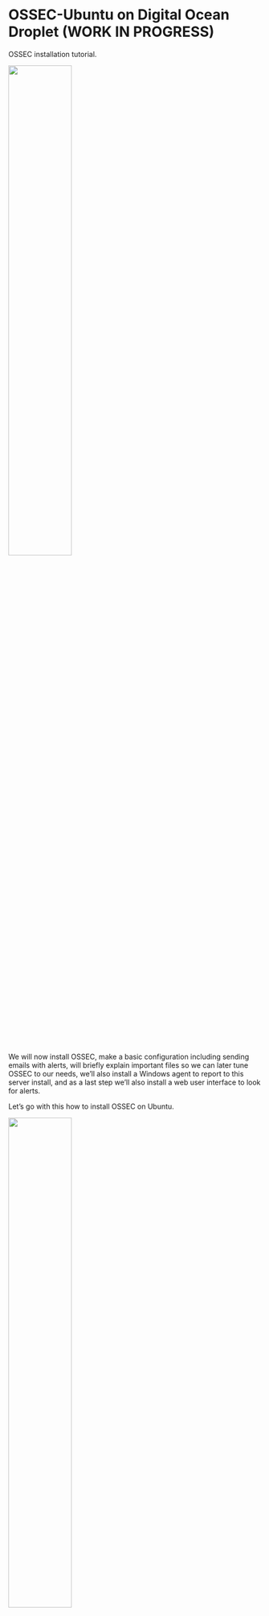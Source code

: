 
# OSSEC-Ubuntu on Digital Ocean Droplet (WORK IN PROGRESS)
OSSEC installation tutorial.<br/>

<img src="https://www.ossec.net/wp-content/uploads/2019/01/ossec.png" width=50% height=50%> 

We will now install OSSEC, make a basic configuration including sending emails with alerts, will briefly explain important files so we can later tune OSSEC to our needs, we’ll also install a Windows agent to report to this server install, and as a last step we’ll also install a web user interface to look for alerts.<br />

Let’s go with this how to install OSSEC on Ubuntu. 

<img src="https://images.squarespace-cdn.com/content/v1/5980deaee6f2e1738e18738c/1550165343634-2QDHAJHNQ82KZZ8KY91C/start-here-gif.gif" width=50% height=50%>

As always we do update system sources first.

**$ sudo apt update** 

<br/>
<br/>

If packages can be upgraded do it now.

**$ sudo apt upgrade -y** 

<br/>
<br/>

First we will install the necessary packages to build OSSEC from sources.

**$ sudo apt install build-essential gcc make unzip sendmail inotify-tools expect libevent-dev libpcre2-dev libz-dev libssl-dev -y**


<br/>
<br/>


Once these dependencies have been fulfilled it is time to download OSSEC and build it in our system.

**$ sudo wget -P /opt https://github.com/ossec/ossec-hids/archive/3.6.0.tar.gz**


<br/>
<br/>


The above command will download the OSSEC sources into the /opt directory. Before building those we need to extract them from the tarball. We’ll use the next command:

**$ sudo tar -zxf /opt/3.6.0.tar.gz --directory /opt**

<br/>
<br/>


Once downloaded and uncompressed we can start the installation process. Very conveniently there is an script already incorporated on the program for this task. We launch this installer.

**$ sudo sh /opt/ossec-hids-3.6.0/install.sh**

<br/>
<br/>


This will trigger the script which will first ask a few questions and then it will build and install OSSEC in our system.

First step we will be aksed what language to use:

**$ sudo sh /opt/ossec-hids-3.6.0/install.sh**

<br/>
<br/>



(en/br/cn/de/el/es/fr/hu/it/jp/nl/pl/ru/sr/tr?) [en]:

I’ll choose the default. Pick up yours. 

Than **PRESS ENTER.**

<br/>
<br/>



Next we will install the OSSEC script.

OSSEC HIDS v3.6.0 Installation Script - http://www.ossec.net


You are about to start the installation process of the OSSEC HIDS.

You must have a C compiler pre-installed in your system.


- System: Linux ossecman 4.15.0-88-generic

- User: root

- Host: ossecman

**-- Press ENTER to continue or Ctrl-C to abort. --**


<br/>
<br/>



Next the questions start.

1- What kind of installation do you want (server, agent, local, hybrid or help)?

Type **server**. 

<br/>
<br/>


You see message like this.

- Server installation chosen.


Next, choosing where to install OSSEC.

2- Setting up the installation environment.


- Choose where to install the OSSEC HIDS [/var/ossec]:

**Use the default by pressing enter**

<br/>
<br/>



Next configure OSSEC.

3- Configuring the OSSEC HIDS.


3.1- Do you want e-mail notification? (y/n) [y]:

Type **yes**

<br/>
<br/>



- What's your e-mail address?

Type the **your email** or use **root@localhost**

<br/>
<br/>



3.1- Do you want e-mail notification? (y/n) [y]:

<br/>

**Y**

<br/>
<br/>

- What's your e-mail address? root@localhost or your email address.


- We found your SMTP server as: 127.0.0.1 or IP Address of server 


- Do you want to use it? (y/n) [y]:

<br/>

**Y**

<br/>
<br/>

Note: This option alerts will be root’s mail account. And they will read similar to this following format.



3.2- Do you want to run the integrity check daemon? (y/n) [y]:

<br/>

say **Y**


<br/>
<br/>


Time to ask if a rootkit check daemon is of your interest. Why not? 


<br/>

say **Y**


<br/>
<br/>


3.3- Do you want to run the rootkit detection engine? (y/n) [y]:

<br/>

**Y**


<br/>
<br/>


3.4- Active response allows you to execute a specific

command based on the events received. For example,

you can block an IP address or disable access for

a specific user.

More information at:

http://www.ossec.net/en/manual.html#active-response

- Do you want to enable active response? (y/n) [y]:

If you want strongest security than choose:


<br/>

**Y**

<br/>
<br/>


Now we’ll be aksed an interesting question.

- By default, we can enable the host-deny and the

firewall-drop responses. The first one will add

a host to the /etc/hosts.deny and the second one

will block the host on iptables (if linux) or on

ipfilter (if Solaris, FreeBSD or NetBSD).

- They can be used to stop SSHD brute force scans,

portscans and some other forms of attacks. You can

also add them to block on snort events, for example.

- Do you want to enable the firewall-drop response? (y/n) [y]: 

<br/>

choose **Y**


<br/>
<br/>



If you choose yes you’ll see something like this.


- firewall-drop enabled (local) for levels >= 6

-ip_address_here


Go to next question.


Now, this question will be asked.

Do you want to add more IPs to the white list? (y/n)? [n]:

**Press Enter**

<br/>
<br/>


Next, is enabling system log remotely.


3.5- Do you want to enable remote syslog (port 514 udp)? (y/n) [y]:

**Press Enter**

<br/>
<br/>



Now after all the questions you should see something similar to this message.


3.6- Setting the configuration to analyze the following logs:

-- /var/log/auth.log

-- /var/log/syslog

-- /var/log/dpkg.log


**--- Press ENTER to continue ---**

<br/>
<br/>



The last message from the build will read very similar to this.

- System is Debian (Ubuntu or derivative).

- Init script modified to start OSSEC HIDS during boot.

- Configuration finished properly.

- To start OSSEC HIDS:

/var/ossec/bin/ossec-control start

- To stop OSSEC HIDS:

/var/ossec/bin/ossec-control stop

- The configuration can be viewed or modified at /var/ossec/etc/ossec.conf

Thanks for using the OSSEC HIDS.

If you have any question, suggestion or if you find any bug,

contact us at https://github.com/ossec/ossec-hids or using

our public maillist at

https://groups.google.com/forum/#!forum/ossec-list

More information can be found at http://www.ossec.net

<br/>
<br/>


**--- Press ENTER to finish (maybe more information below). ---**

Click enter and continue.


<img src="https://cdn.dribbble.com/users/1066810/screenshots/3287998/done800x600.gif" width=50% height=50%>

Next, to to connect agent and server, you need to add each agent to the server.

Run the 'manage_agents' to add or remove them:

/var/ossec/bin/manage_agents

More information at:

http://www.ossec.net/en/manual.html#ma



Once OSSEC has been finally installed we need to make systemd aware of it so can can monitor processes related to it with sytem-based tools.

**$ sudo systemctl enable ossec** 

<br/>
<br/>



Once systemd is aware of this, we can launch OSSEC.

**$ sudo systemctl start ossec**

<br/>
<br/>



We can now check which processes are active.

**$ sudo systemctl status ossec**

<br/>
<br/>



The above command will display:

albert@ossecman:~$ sudo systemctl status ossec

● ossec.service - LSB: Start and stop OSSEC HIDS

Loaded: loaded (/etc/init.d/ossec; generated)

Active: active (running) since Wed 2020-03-04 11:58:07 UTC; 2s ago

Docs: man:systemd-sysv-generator(8)

Process: 25127 ExecStart=/etc/init.d/ossec start (code=exited, status=0/SUCCESS)

Tasks: 7 (limit: 1108)

CGroup: /system.slice/ossec.service

├─25158 /var/ossec/bin/ossec-maild

├─25159 /var/ossec/bin/ossec-maild

├─25166 /var/ossec/bin/ossec-execd

├─25170 /var/ossec/bin/ossec-analysisd

├─25175 /var/ossec/bin/ossec-logcollector

├─25187 /var/ossec/bin/ossec-syscheckd

└─25191 /var/ossec/bin/ossec-monitord

Mar 04 11:58:04 ossecman ossec[25127]: Starting OSSEC HIDS v3.6.0...

Mar 04 11:58:04 ossecman ossec[25127]: Started ossec-maild...

Mar 04 11:58:04 ossecman ossec[25127]: Started ossec-execd...

Mar 04 11:58:04 ossecman ossec[25127]: Started ossec-analysisd...

Mar 04 11:58:04 ossecman ossec[25127]: Started ossec-logcollector...

Mar 04 11:58:04 ossecman ossec[25127]: Started ossec-remoted...

Mar 04 11:58:05 ossecman ossec[25127]: Started ossec-syscheckd...

Mar 04 11:58:05 ossecman ossec[25127]: Started ossec-monitord...

Mar 04 11:58:07 ossecman ossec[25127]: Completed.

Mar 04 11:58:07 ossecman systemd[1]: Started LSB: Start and stop OSSEC HIDS.

root@ossecman:~$


Alternatively the combination of ‘ps’ and ‘grep’ commands will do similarly.

**$ ps -ef | grep ossec**

<br/>
<br/>


As a result we’ll see something similar to this:

albert@ossecman:~$ ps -ef | grep ossec

ossecm 25158 1 0 11:58 ? 00:00:00 /var/ossec/bin/ossec-maild

ossecm 25159 25158 0 11:58 ? 00:00:00 /var/ossec/bin/ossec-maild

root 25166 1 0 11:58 ? 00:00:00 /var/ossec/bin/ossec-execd

ossec 25170 1 0 11:58 ? 00:00:00 /var/ossec/bin/ossec-analysisd

root 25175 1 0 11:58 ? 00:00:00 /var/ossec/bin/ossec-logcollector

root 25187 1 0 11:58 ? 00:00:00 /var/ossec/bin/ossec-syscheckd

ossec 25191 1 0 11:58 ? 00:00:00 /var/ossec/bin/ossec-monitord

ossecm 25205 25158 0 11:58 ? 00:00:00 [ossec-maild] <defunct>

albert 25210 1087 0 11:58 pts/0 00:00:00 grep --color=auto ossec

albert@ossecman:~$

Most tutorials end here, with the install finished, and although many incorporate how to set a graphical user interface on a web service too. This bit is at the end of this guide, but before that, we should have a look at some important configuration files so we have a basic understanding of this tool.

File permissions on the install directory /var/ossec are set to 550.

root@ossecman:/var/ossec# ll /var | grep ossec

dr-xr-x--- 13 root ossec 4096 Mar 4 11:56 ossec/

root@ossecman:/var/ossec#

Inside we will encounter the following directory structure.

root@ossecman:/var/ossec# ll

total 52

dr-xr-x--- 13 root ossec 4096 Mar 4 11:56 ./

drwxr-xr-x 14 root root 4096 Mar 4 11:56 ../

drwx------ 2 root ossec 4096 Mar 4 11:56 .ssh/

dr-xr-x--- 3 root ossec 4096 Mar 4 11:56 active-response/

dr-xr-x--- 2 root ossec 4096 Mar 4 11:56 agentless/

dr-xr-x--- 2 root root 4096 Mar 4 11:56 bin/

dr-xr-x--- 3 root ossec 4096 Mar 4 11:56 etc/

drwxr-x--- 5 ossec ossec 4096 Mar 4 11:56 logs/

dr-xr-x--- 11 root ossec 4096 Mar 4 11:56 queue/

dr-xr-x--- 2 root ossec 4096 Mar 4 11:56 rules/

drwxr-x--- 5 ossec ossec 4096 Mar 4 11:58 stats/

dr-xr-x--T 2 root ossec 4096 Mar 4 11:56 tmp/

dr-xr-x--- 3 root ossec 4096 Mar 4 11:58 var/

root@ossecman:/var/ossec#

As the convention states configuration files are found into the ‘etc’ directory. Inside we’ll find this structure.

root@ossecman:/var/ossec/etc# ll

total 192

dr-xr-x--- 3 root ossec 4096 Mar 4 11:56 ./

dr-xr-x--- 13 root ossec 4096 Mar 4 11:56 ../

-rw-r----- 1 root ossec 0 Mar 4 11:56 client.keys

-rw-r----- 1 root ossec 152472 Mar 4 11:56 decoder.xml

-rw-r----- 1 root ossec 3306 Mar 4 11:56 internal_options.conf

-rw-r----- 1 root ossec 320 Mar 4 11:56 local_internal_options.conf

-r--r----- 1 root ossec 127 Mar 4 11:56 localtime

-rw-r----- 1 root root 90 Mar 4 11:56 ossec-init.conf

-rw-r----- 1 root ossec 7703 Mar 4 11:56 ossec.conf

-r--r----- 1 root ossec 715 Mar 4 11:56 resolv.conf

drwxrwx--- 2 root ossec 4096 Mar 4 11:58 shared/

root@ossecman:/var/ossec/etc#

One important file here is the ‘ossec.conf’ one. It is divided into 9 sections as far as I can read. Let’s briefly talk about them.

Section 1.- There is a first block where some global settings are applied such as if email notifications are enabled, what address has to be used and what smtp server has to be connected to.

<ossec_config>

<global>

<email_notification>yes</email_notification>

<email_to>root@localhost</email_to>

<smtp_server>127.0.0.1</smtp_server>

<email_from>ossecm@ossecman</email_from>

</global>

These aren’t the only ‘global’ entries on the file. Others can be read embedded in other ‘sections’ of the ossec.conf file such as the one underneath the ‘rootkit check’ section. It reads like this:

<global>

<allow_list>127.0.0.1</allow_list>

<allow_list>::1</allow_list>

<allow_list>localhost.localdomain</allow_list>

<allow_list>127.0.0.53</allow_list>

</global>

If you recall this above corresponds to the white listing when enabling the ‘active-response’ feature. Tune these entries to modify the white-list behaviour at your will.

Section 2.- Another section is the long ‘rules’ one. This is a long list of entries to rules which are located in the /var/ossec/rules directory. Checking one of the rules files we can read one dedicated for WordPress, although that file contains a few of these.

<rule id="9505" level="7">

<if_sid>9500</if_sid>

<pcre2>Warning: Comment flood attempt</pcre2>

<description>Wordpress Comment Flood Attempt.</description>

</rule>

As we can see an alert about a type of attack known as ‘comment flood attempt’ will be triggered by such event and it will qualify as a level 7 severity type. For more details read this entry to have a basic understanding on the rules and this from Wikiepdia for the syslog alert convention.

By default OSSEC will use all the rules stated in the ossec.conf file unless we disable them. If you need them all go ahead and leave them as they are. Some nefarious activity on your network can trigger them, and you may not have a WordPress install whatsoever, but this could indicate something wrong is going on. It could be a the host level, at the network level or just a false positive. But this is an indicator at the end of the day.

If you choose to deactivate some of the rules, you can do it by appending this ‘<!–’ at the beginning of the line, and include this other bit ‘–>’ at the end.

Example of an activated rule:

<include>openbsd_rules.xml</include>

Example of a deactivated rule:

<!-- <include>openbsd_rules.xml</include> -->

Section 3.- Another interesting section, and this you may desire to change the default settings, is the ‘syscheck’ one. OSSEC will perform a system check every 79200 seconds, or 22 hours. The original bit for this reads like so:

<!-- Frequency that syscheck is executed - default to every 22 hours -->

<frequency>79200</frequency>

In this section there are also statements for what directories to check but also which ones to ignore, both on UNIX and UNIX-like systems and Windows. If there are some other directories you wish to be ignored at them into the list. Defaults for UNIX and UNIX-like reads like this:

<!-- Files/directories to ignore -->

<ignore>/etc/mtab</ignore>

<ignore>/etc/mnttab</ignore>

<ignore>/etc/hosts.deny</ignore>

<ignore>/etc/mail/statistics</ignore>

<ignore>/etc/random-seed</ignore>

<ignore>/etc/adjtime</ignore>

<ignore>/etc/httpd/logs</ignore>

<ignore>/etc/utmpx</ignore>

<ignore>/etc/wtmpx</ignore>

<ignore>/etc/cups/certs</ignore>

<ignore>/etc/dumpdates</ignore>

<ignore>/etc/svc/volatile</ignore>

Section 4.- Next section is the rootkit one. It reads like so:

<rootcheck>

<rootkit_files>/var/ossec/etc/shared/rootkit_files.txt</rootkit_files>

<rootkit_trojans>/var/ossec/etc/shared/rootkit_trojans.txt</rootkit_trojans>

<system_audit>/var/ossec/etc/shared/system_audit_rcl.txt</system_audit>

<system_audit>/var/ossec/etc/shared/cis_debian_linux_rcl.txt</system_audit>

<system_audit>/var/ossec/etc/shared/cis_rhel_linux_rcl.txt</system_audit>

<system_audit>/var/ossec/etc/shared/cis_rhel5_linux_rcl.txt</system_audit>

</rootcheck>

If the rootkitcheck has been enabled at install time OSSEC will monitor the filesystem looking for already known files which are typically used on attacks and implanted on systems. Think of this as those were signatures in an antivirus software. If the software sees them present it will act accordingly. Further details can be read on the documentation.

By default checks will be performed every two hours. And if we need to monitor Windows boxes for example the default doesn’t include the specific files for those, only generic ones. Include them on the section depicted above. They are included in the /var/ossec/etc/shared/ directory.

Section 5.- Another section in the ossec.conf file is the one dedicated to the syslog facility so logs can be forwarded.

<remote>

<connection>syslog</connection>

</remote>

<remote>

<connection>secure</connection>

</remote>

Section 6.- Here we find the alerts level configured.

<alerts>

<log_alert_level>1</log_alert_level>

<email_alert_level>7</email_alert_level>

</alerts>

Section 7.- Actions can be found here. As we recall, at install time, we have been asked if we wanted any actions would be triggered by some default alerts configured on OSSEC. These are a few of those actions.

<command>

<name>host-deny</name>

<executable>host-deny.sh</executable>

<expect>srcip</expect>

<timeout_allowed>yes</timeout_allowed>

</command>

<command>

<name>firewall-drop</name>

<executable>firewall-drop.sh</executable>

<expect>srcip</expect>

<timeout_allowed>yes</timeout_allowed>

</command>

<command>

<name>disable-account</name>

<executable>disable-account.sh</executable>

<expect>user</expect>

<timeout_allowed>yes</timeout_allowed>

</command>

<command>

<name>restart-ossec</name>

<executable>restart-ossec.sh</executable>

<expect></expect>

</command>

<command>

<name>route-null</name>

<executable>route-null.sh</executable>

<expect>srcip</expect>

<timeout_allowed>yes</timeout_allowed>

</command>

The list of available scripts those command entries trigger can be found at the following directory:

/var/ossec/active-response/bin

Removing those command entries, and restarting OSSEC afterwards, will make it stop using them. Add and remove those you need. And remember this at install time. Do I really want inmediate actions to be triggered on certain events? To answer this question carefully read the documentation and do some testing.

Section 8.- In here we find the configuration bits for the ‘active-response’ feature.

<!-- Active Response Config -->

<active-response>

<!-- This response is going to execute the host-deny

- command for every event that fires a rule with

- level (severity) >= 6.

- The IP is going to be blocked for 600 seconds.

-->

<command>host-deny</command>

<location>local</location>

<level>6</level>

<timeout>600</timeout>

</active-response>

<active-response>

<!-- Firewall Drop response. Block the IP for

- 600 seconds on the firewall (iptables,

- ipfilter, etc).

-->

<command>firewall-drop</command>

<location>local</location>

<level>6</level>

<timeout>600</timeout>

</active-response>

We can obviosly tune the blocking time for a certain offensive IP but the severity level this is triggered by. As you can see this configuration points to ‘local’. But be aware of this with agents if you start experiencing blocks after OSSEC is installed on your infrastructure. For further detail do not forget to read this section of the documentation.

Section 9.- Here we will find the local files this OSSEC installation is monitoring.

<!-- Files to monitor (localfiles) -->

<localfile>

<log_format>syslog</log_format>

<location>/var/log/auth.log</location>

</localfile>

<localfile>

<log_format>syslog</log_format>

<location>/var/log/syslog</location>

</localfile>

<localfile>

<log_format>syslog</log_format>

<location>/var/log/dpkg.log</location>

</localfile>

<localfile>

<log_format>command</log_format>

<command>df -P</command>

</localfile>

<localfile>

<log_format>full_command</log_format>

<command>netstat -tan |grep LISTEN |egrep -v '(127.0.0.1| ::1)' | sort</command>

</localfile>

<localfile>

<log_format>full_command</log_format>

<command>last -n 5</command>

</localfile>

</ossec_config>

You may want to for example disable the auth.log monitoring if you are bothered to see you and your team being warned about your own logins to this system. But leave it on if this should be running and no one getting in unless for maintenance tasks, every month for example.

Another bit you may want to disable is the packages monitoring. At every system update you’ll be warned about changes on the system. A nefarious actor may want to install you a few bits of this and that so their malicious python code will work on your systems. Not nice.

Furthermore we can extend OSSEC functionality with an integrated web user interface called OSSEC-WUI. Be aware this is not under development nor maintenance from anyone, bugs may appear and other issues such as security vulnerabilities may be encountered. You can perfectly skip this part of the tutorial completely and OSSEC will work for you just fine.

Packages for the OSSEC-WUI interface include:

apache2 apache2-utils libapache2-mod-php7.2 php7.2 php7.2-cli php7.2-common

So make an install of those with the following command:

$ sudo apt install apache2-utils libapache2-mod-php7.2 php7.2 php7.2-cli php7.2-common -y

We will now need to install git so we can clone the OSSEC-WUI repo and install it.

$ sudo apt install git

With git installed we clond the repo.

$ sudo git clone https://github.com/ossec/ossec-wui.git /opt/ossec-wui-install

We now launch the installation script.

$ sudo sh /opt/ossec-wui-install/setup.sh

A series of very simple questions will be asked, such as username and password. Once we finish installing and configuring OSSEC-WUI, when visiting the server’s ip with the browser will be asked for those. We will also be asked about the Apache username, in this case we have to type ‘www-data’ which is Ubuntu’s one.

Once we have installed OSSEC-WUI we need to configure it.

First we create an Apache HTTP virtual host file

$ sudo touch /etc/apache2/sites-enabled/ossec-wui.conf

We will include this configuration. Tune it to your needs.

<VirtualHost *:80>

DocumentRoot /opt/ossec-wui-install/

ServerName 127.0.0.1

ServerAlias localhost

ServerAdmin root@localhost

<Directory /opt/ossec-wui-install/>

Options +FollowSymlinks

AllowOverride All

Require all granted

</Directory>

ErrorLog /var/log/apache2/moodle-error.log

CustomLog /var/log/apache2/moodle-access.log combined

</VirtualHost>

Remove now the original default configuration on the default virtualhost entry, otherwise you won’t see anything when firing up Apache HTTP and visiting the server’s IP with the browser.

$ sudo rm /etc/apache2/sites-enabled/000-default.conf

Enable the Apache HTTP’s rewrite module, so URL’s can be correctly transformed by OSSEC-WUI.

$ sudo a2enmod rewrite

Now change /var/ossec directory permissions so OSSEC-WUI can read from it. Otherwise you’ll be left without seeing anything.

$ sudo chmod 554 /var/ossec

Restart Apache HTTP.

$ sudo systemctl restart apache2

Now use your browser to check OSSEC-WUI.

URL: http://yourserverip/index.php

This is what you should see:



To improve security on this stack of Apache HTTP and PHP, something you’ll need, you can follow security recommendations on this article about hardening Apache HTTP. It’s based on FreeBSD but all the premises and concepts apply.

This how to install OSSEC on Ubuntu guide has two drawbacks. The unmaintained OSSEC-WUI is one of those but you can avoid its use with alternatives such as an ELK stack and integrate it, or just rely on email. The second issue is around maintenance. See, this install has been made on sources so any new update on the software will not land automatically with ‘apt update’ and ‘apt upgrade’. A new build is necessary since we haven’t installed any repository nor used an already compiled binary. Therefore this implies time to build and possibly build fails which in turn require more time and effort to check what is missing/wrong. The solution?

Installing an already compiled binary and setting a repository entry, from the creators, in our sources list, is one simple solution to the maintenance problems.

If you are already here it is because not only you are interested but you may understand how scripts work. If so, you can use some of the scripts for OSSEC installs I wrote. Those can be found here. Use them at your own discretion and if anything breaks I am not liable nor responsible by any mean for it. Be wise.

This is all for this how to install OSSEC on Ubuntu. For further details on how the tool works just visit the official documentation pages. At a later article we’ll configure an agent on a Windows box and will speak about configuring agents connected to servers like this one we’ve just set up.

PS: Where have you seen someone saying their guide has drawbacks? Aren’t they all perfect? This one isn’t and you can tell you saw this unperfection comment here first, on adminbyaccident.com. Because accidents happen.

<img src="https://www.cuny.edu/wp-content/uploads/sites/4/page-assets/home-preview/cuny-tuesday/CUNYGive-BCC-ani.gif" width=50% height=50%>
